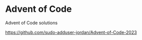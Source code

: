 # Advent of Code
 Advent of Code solutions

 
https://github.com/sudo-adduser-jordan/Advent-of-Code-2023

